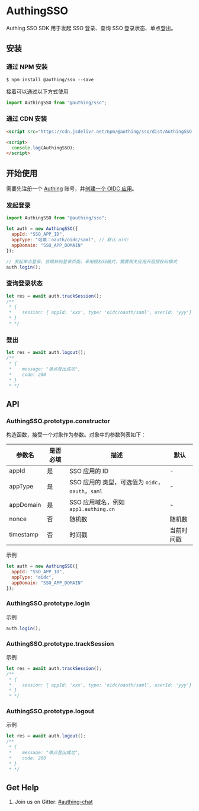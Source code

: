 # AuthingSSO

Authing SSO SDK 用于发起 SSO 登录、查询 SSO 登录状态、单点登出。

## 安装

### 通过 NPM 安装

```shell
$ npm install @authing/sso --save
```

接着可以通过以下方式使用

```js
import AuthingSSO from "@authing/sso";
```

### 通过 CDN 安装

```html
<script src="https://cdn.jsdelivr.net/npm/@authing/sso/dist/AuthingSSO.umd.min.js"></script>

<script>
  console.log(AuthingSSO);
</script>
```

## 开始使用

需要先注册一个 [Authing](https://authing.cn/login) 账号，并[创建一个 OIDC 应用](https://docs.authing.cn/authing/advanced/oidc/create-oidc)。

### 发起登录

```js
import AuthingSSO from "@authing/sso";

let auth = new AuthingSSO({
  appId: "SSO_APP_ID",
  appType: "可填：oauth/oidc/saml", // 默认 oidc
  appDomain: "SSO_APP_DOMAIN"
});

// 发起单点登录，会跳转到登录页面，采用授权码模式，需要相关应用开启授权码模式
auth.login();
```

### 查询登录状态

```js
let res = await auth.trackSession();
/**
 * {
 *    session: { appId: 'xxx', type: 'oidc/oauth/saml', userId: 'yyy'}
 * }
 * */
```

### 登出

```js
let res = await auth.logout();
/**
 * {
 *    message: "单点登出成功",
 *    code: 200
 * }
 * */
```

## API

### AuthingSSO.prototype.constructor

构造函数，接受一个对象作为参数。对象中的参数列表如下：

| 参数名 | 是否必填 | 描述 | 默认 |
| ----- | ------- | ---- | -- |
| appId | 是 | SSO 应用的 ID | - |
| appType | 是 | SSO 应用的 类型，可选值为 `oidc`，`oauth`，`saml` | - |
| appDomain | 是 | SSO 应用域名，例如 `app1.authing.cn` | - |
| nonce | 否 | 随机数 | 随机数 |
| timestamp | 否 | 时间戳 | 当前时间戳 |

示例

```js
let auth = new AuthingSSO({
  appId: "SSO_APP_ID",
  appType: "oidc",
  appDomain: "SSO_APP_DOMAIN"
});
```

### AuthingSSO.prototype.login

示例

```js
auth.login();
```

### AuthingSSO.prototype.trackSession

示例

```js
let res = await auth.trackSession();
/**
 * {
 *    session: { appId: 'xxx', type: 'oidc/oauth/saml', userId: 'yyy'}
 * }
 * */
```

### AuthingSSO.prototype.logout

示例

```js
let res = await auth.logout();
/**
 * {
 *    message: "单点登出成功",
 *    code: 200
 * }
 * */
```

## Get Help

1. Join us on Gitter: [#authing-chat](https://gitter.im/authing-chat/community)
